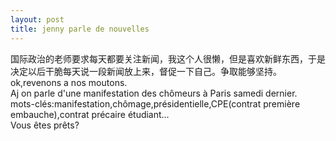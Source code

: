 ```yaml
---
layout: post
title: jenny parle de nouvelles
---
```


<p>国际政治的老师要求每天都要关注新闻，我这个人很懒，但是喜欢新鲜东西，于是决定以后干脆每天说一段新闻放上来，督促一下自己。争取能够坚持。<br />ok,revenons a nos moutons.<br />Aj on parle d&#39;une manifestation des chômeurs à Paris samedi dernier.<br />mots-clés:manifestation,chômage,présidentielle,CPE(contrat première embauche),contrat précaire étudiant&#8230;<br />Vous êtes prêts?</p>
